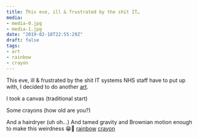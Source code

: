 ```yaml
---
title: This eve, ill & frustrated by the shit IT…
media:
- media-0.jpg
- media-1.jpg
date: "2019-02-18T22:55:29Z"
draft: false
tags:
- art
- rainbow
- crayon
---
```

This eve, ill & frustrated by the shit IT systems NHS staff have to put up with, I decided to do another [art](/tags/art).



I took a canvas \(traditional start\)

Some crayons \(how old are you?\)

And a hairdryer \(uh oh…\) And tamed gravity and Brownian motion enough to make this weirdness 😁🌈 [rainbow](/tags/rainbow) [crayon](/tags/crayon)
